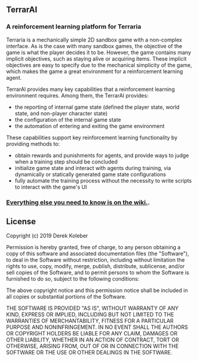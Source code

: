 ## TerrarAI

### A reinforcement learning platform for Terraria

Terraria is a mechanically simple 2D sandbox game with a non-complex interface.
As is the case with many sandbox games, the objective of the game is what the player decides it to be.
However, the game contains many implicit objectives, such as staying alive or acquiring items.
These implicit objectives are easy to specify due to the mechanical simplicity of the game, 
which makes the game a great environment for a reinforcement learning agent.

TerrarAI provides many key capabilities that a reinforcement learning environment requires. 
Among them, the TerrarAI provides:
* the reporting of internal game state (defined the player state, world state, and non-player character state)
* the configuration of the internal game state
* the automation of entering and exiting the game environment

These capabilities support key reinforcement learning functionality by providing methods to:
* obtain rewards and punishments for agents, and provide ways to judge when a training step should be concluded
* initialize game state and interact with agents during training, via dynamically or statically generated game state configurations
* fully automate the training process without the necessity to write scripts to interact with the game's UI

### [Everything else you need to know is on the wiki.](https://github.com/dkoleber/TerrarAI/wiki).

## License

Copyright (c) 2019 Derek Koleber

Permission is hereby granted, free of charge, to any person obtaining a copy
of this software and associated documentation files (the "Software"), to deal
in the Software without restriction, including without limitation the rights
to use, copy, modify, merge, publish, distribute, sublicense, and/or sell
copies of the Software, and to permit persons to whom the Software is
furnished to do so, subject to the following conditions:

The above copyright notice and this permission notice shall be included in all
copies or substantial portions of the Software.

THE SOFTWARE IS PROVIDED "AS IS", WITHOUT WARRANTY OF ANY KIND, EXPRESS OR
IMPLIED, INCLUDING BUT NOT LIMITED TO THE WARRANTIES OF MERCHANTABILITY,
FITNESS FOR A PARTICULAR PURPOSE AND NONINFRINGEMENT. IN NO EVENT SHALL THE
AUTHORS OR COPYRIGHT HOLDERS BE LIABLE FOR ANY CLAIM, DAMAGES OR OTHER
LIABILITY, WHETHER IN AN ACTION OF CONTRACT, TORT OR OTHERWISE, ARISING FROM,
OUT OF OR IN CONNECTION WITH THE SOFTWARE OR THE USE OR OTHER DEALINGS IN THE
SOFTWARE.